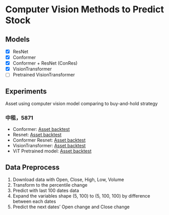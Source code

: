 # Computer Vision Methods to Predict Stock 
## Models
- [x] ResNet
- [x] Conformer
- [x] Conformer + ResNet (ConRes)
- [x] VisionTransformer
- [ ] Pretrained VisionTransformer
## Experiments
Asset using computer vision model comparing to buy-and-hold strategy
### 中租，5871
- Conformer: [Asset backtest](https://github.com/KJJHHH/Stock/blob/main/cv/Models/Model_Result/Conformer-CNN_class2_5871_backtest.png) 
- Resnet: [Asset backtest](https://github.com/KJJHHH/Stock/blob/main/cv/Models/Model_Result/Conformer-Resnet_class2_5871_backtest.png) 
- Conformer Resnet: [Asset backtest](https://github.com/KJJHHH/Stock/blob/main/cv/Models/Model_Result/ResNet_class2_5871_backtest.png) 
- VisionTransformer: [Asset backtest](https://github.com/KJJHHH/Stock/blob/main/cv/Models/Model_Result/Vision-Transformer_class2_5871_backtest.png)
- ViT Pretrained model: [Asset backtest](https://github.com/KJJHHH/Stock/blob/main/cv/Model-Pretrains/Pretrains/Result/ViT_b_16_class2_5871_backtest.png) 
## Data Preprocess
1. Download data with Open, Close, High, Low, Volume
2. Transform to the percentile change
3. Predict with last 100 dates data
4. Expand the variables shape (5, 100) to (5, 100, 100) by difference between each dates
5. Predict the next dates’ Open change and Close change



